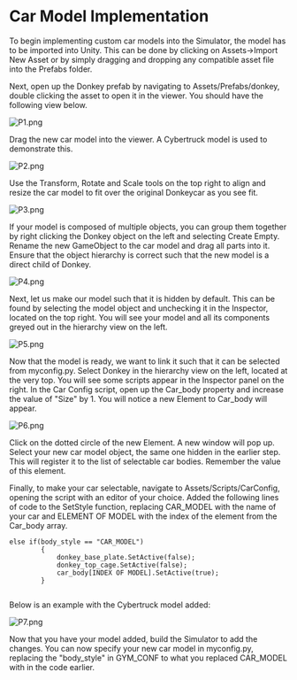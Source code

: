 # Car Model Implementation

To begin implementing custom car models into the Simulator, the model has to be imported into Unity. This can be done by clicking on Assets->Import New Asset or by simply dragging and dropping any compatible asset file into the Prefabs folder. 

Next, open up the Donkey prefab by navigating to Assets/Prefabs/donkey, double clicking the asset to open it in the viewer. You should have the following view below.

![P1.png](https://bitbucket.org/repo/48xyAqR/images/1192328893-P1.png)

Drag the new car model into the viewer. A Cybertruck model is used to demonstrate this.

![P2.png](https://bitbucket.org/repo/48xyAqR/images/3373681135-P2.png)

Use the Transform, Rotate and Scale tools on the top right to align and resize the car model to fit over the original Donkeycar as you see fit.

![P3.png](https://bitbucket.org/repo/48xyAqR/images/665690106-P3.png)

If your model is composed of multiple objects, you can group them together by right clicking the Donkey object on the left and selecting Create Empty. Rename the new GameObject to the car model and drag all parts into it. Ensure that the object hierarchy is correct such that the new model is a direct child of Donkey.

![P4.png](https://bitbucket.org/repo/48xyAqR/images/1048013146-P4.png)

Next, let us make our model such that it is hidden by default. This can be found by selecting the model object and unchecking it in the Inspector, located on the top right. You will see your model and all its components greyed out in the hierarchy view on the left.

![P5.png](https://bitbucket.org/repo/48xyAqR/images/929000292-P5.png)

Now that the model is ready, we want to link it such that it can be selected from myconfig.py. Select Donkey in the hierarchy view on the left, located at the very top. You will see some scripts appear in the Inspector panel on the right. In the Car Config script, open up the Car_body property and increase the value of "Size" by 1. You will notice a new Element to Car_body will appear.

![P6.png](https://bitbucket.org/repo/48xyAqR/images/1831133650-P6.png)

Click on the dotted circle of the new Element. A new window will pop up. Select your new car model object, the same one hidden in the earlier step. This will register it to the list of selectable car bodies. Remember the value of this element.

Finally, to make your car selectable, navigate to Assets/Scripts/CarConfig, opening the script with an editor of your choice. Added the following lines of code to the SetStyle function, replacing CAR_MODEL with the name of your car and ELEMENT OF MODEL with the index of the element from the Car_body array.

```
else if(body_style == "CAR_MODEL")
        {
            donkey_base_plate.SetActive(false);
            donkey_top_cage.SetActive(false);
            car_body[INDEX OF MODEL].SetActive(true);
        }


```

Below is an example with the Cybertruck model added:

![P7.png](https://bitbucket.org/repo/48xyAqR/images/1696867431-P7.png)

Now that you have your model added, build the Simulator to add the changes. You can now specify your new car model in myconfig.py, replacing the "body_style" in GYM_CONF to what you replaced CAR_MODEL with in the code earlier.